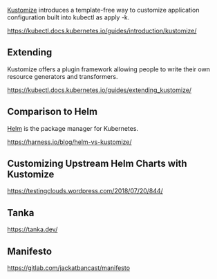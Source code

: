 

[Kustomize](https://kustomize.io/) introduces a template-free way to customize application configuration built into kubectl as apply -k. 

https://kubectl.docs.kubernetes.io/guides/introduction/kustomize/

## Extending

Kustomize offers a plugin framework allowing people to write their own resource generators and transformers.

https://kubectl.docs.kubernetes.io/guides/extending_kustomize/


## Comparison to Helm

[Helm](Helm) is the package manager for Kubernetes.

https://harness.io/blog/helm-vs-kustomize/


## Customizing Upstream Helm Charts with Kustomize

https://testingclouds.wordpress.com/2018/07/20/844/


## Tanka

https://tanka.dev/


## Manifesto

https://gitlab.com/jackatbancast/manifesto
